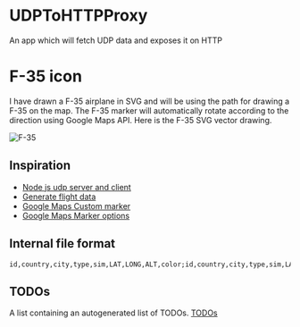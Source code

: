 # UDPToHTTPProxy
An app which will fetch UDP data and exposes it on HTTP

# F-35 icon
I have drawn a F-35 airplane in SVG and will be using the path for drawing a F-35 on the map.
The F-35 marker will automatically rotate according to the direction using Google Maps API.
Here is the F-35 SVG vector drawing.

![F-35](https://dl.dropboxusercontent.com/u/3260327/svg/f35_marker.svg)

## Inspiration
* [Node js udp server and client](http://www.hacksparrow.com/node-js-udp-server-and-client-example.html)
* [Generate flight data](http://www.findlatitudeandlongitude.com/click-lat-lng-list/#.VlnNsN8ve_A)  
* [Google Maps Custom marker](https://developers.google.com/maps/documentation/javascript/examples/marker-symbol-custom)
* [Google Maps Marker options](https://developers.google.com/maps/documentation/javascript/reference#MarkerOptions)


## Internal file format
```
id,country,city,type,sim,LAT,LONG,ALT,color;id,country,city,type,sim,LAT,LONG,ALT,color
```

## TODOs
A list containing an autogenerated list of TODOs.
[TODOs](udptohttpproxy.md)
